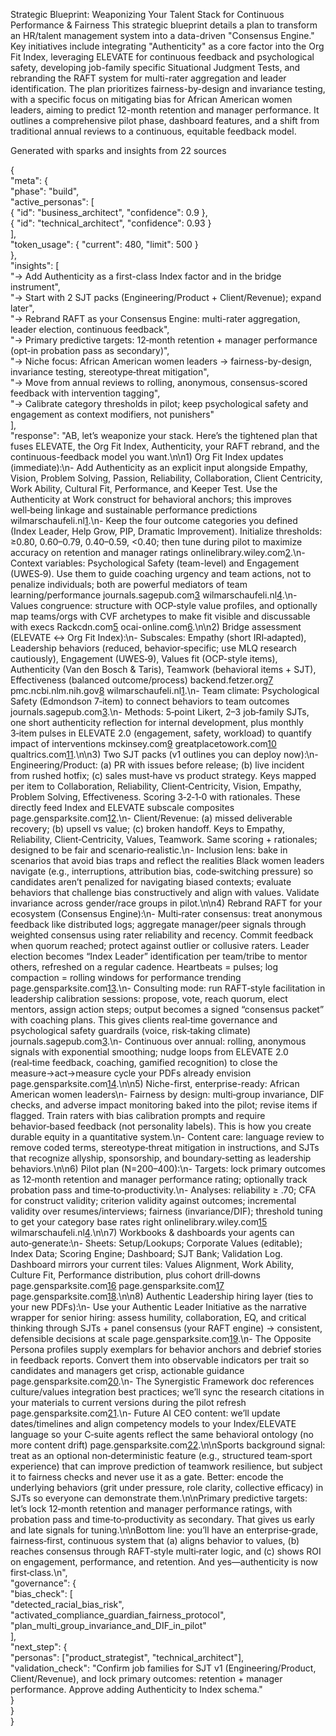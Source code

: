 Strategic Blueprint: Weaponizing Your Talent Stack for Continuous Performance & Fairness
This strategic blueprint details a plan to transform an HR/talent management system into a data-driven "Consensus Engine." Key initiatives include integrating "Authenticity" as a core factor into the Org Fit Index, leveraging ELEVATE for continuous feedback and psychological safety, developing job-family specific Situational Judgment Tests, and rebranding the RAFT system for multi-rater aggregation and leader identification. The plan prioritizes fairness-by-design and invariance testing, with a specific focus on mitigating bias for African American women leaders, aiming to predict 12-month retention and manager performance. It outlines a comprehensive pilot phase, dashboard features, and a shift from traditional annual reviews to a continuous, equitable feedback model.

Generated with sparks and insights from 22 sources

{\
"meta": {\
"phase": "build",\
"active_personas": \[\
{ "id": "business_architect", "confidence": 0.9 },\
{ "id": "technical_architect", "confidence": 0.93 }\
\],\
"token_usage": { "current": 480, "limit": 500 }\
},\
"insights": \[\
"→ Add Authenticity as a first-class Index factor and in the bridge instrument",\
"→ Start with 2 SJT packs (Engineering/Product + Client/Revenue); expand later",\
"→ Rebrand RAFT as your Consensus Engine: multi-rater aggregation, leader election, continuous feedback",\
"→ Primary predictive targets: 12‑month retention + manager performance (opt-in probation pass as secondary)",\
"→ Niche focus: African American women leaders → fairness-by-design, invariance testing, stereotype‑threat mitigation",\
"→ Move from annual reviews to rolling, anonymous, consensus-scored feedback with intervention tagging",\
"→ Calibrate category thresholds in pilot; keep psychological safety and engagement as context modifiers, not punishers"\
\],\
"response": "AB, let’s weaponize your stack. Here’s the tightened plan that fuses ELEVATE, the Org Fit Index, Authenticity, your RAFT rebrand, and the continuous-feedback model you want.\\n\\n1) Org Fit Index updates (immediate):\\n- Add Authenticity as an explicit input alongside Empathy, Vision, Problem Solving, Passion, Reliability, Collaboration, Client Centricity, Work Ability, Cultural Fit, Performance, and Keeper Test. Use the Authenticity at Work construct for behavioral anchors; this improves well‑being linkage and sustainable performance predictions wilmarschaufeli.nl[1](https://www.wilmarschaufeli.nl/publications/Schaufeli/511.pdf).\\n- Keep the four outcome categories you defined (Index Leader, Help Grow, PIP, Dramatic Improvement). Initialize thresholds: ≥0.80, 0.60–0.79, 0.40–0.59, &lt;0.40; then tune during pilot to maximize accuracy on retention and manager ratings onlinelibrary.wiley.com[2](https://onlinelibrary.wiley.com/doi/abs/10.1111/j.1744-6570.2005.00672.x).\\n- Context variables: Psychological Safety (team-level) and Engagement (UWES‑9). Use them to guide coaching urgency and team actions, not to penalize individuals; both are powerful mediators of team learning/performance journals.sagepub.com[3](https://journals.sagepub.com/doi/abs/10.2307/2666999) wilmarschaufeli.nl[4](https://www.wilmarschaufeli.nl/publications/Schaufeli/Test%20Manuals/Test_manual_UWES_English.pdf).\\n- Values congruence: structure with OCP‑style value profiles, and optionally map teams/orgs with CVF archetypes to make fit visible and discussable with execs Rackcdn.com[5](http://b1ca250e5ed661ccf2f1-da4c182123f5956a3d22aa43eb816232.r10.cf1.rackcdn.com/contentItem-11307981-105081244-hy4669sfilx57-or.pdf) ocai-online.com[6](https://www.ocai-online.com/about-the-Organizational-Culture-Assessment-Instrument-OCAI).\\n\\n2) Bridge assessment (ELEVATE ↔ Org Fit Index):\\n- Subscales: Empathy (short IRI‑adapted), Leadership behaviors (reduced, behavior‑specific; use MLQ research cautiously), Engagement (UWES‑9), Values fit (OCP-style items), Authenticity (Van den Bosch & Taris), Teamwork (behavioral items + SJT), Effectiveness (balanced outcome/process) backend.fetzer.org[7](https://backend.fetzer.org/sites/default/files/images/stories/pdf/selfmeasures/EMPATHY-InterpersonalReactivityIndex.pdf) pmc.ncbi.nlm.nih.gov[8](https://pmc.ncbi.nlm.nih.gov/articles/PMC8297756/) wilmarschaufeli.nl[1](https://www.wilmarschaufeli.nl/publications/Schaufeli/511.pdf).\\n- Team climate: Psychological Safety (Edmondson 7‑item) to connect behaviors to team outcomes journals.sagepub.com[3](https://journals.sagepub.com/doi/abs/10.2307/2666999).\\n- Methods: 5‑point Likert, 2–3 job‑family SJTs, one short authenticity reflection for internal development, plus monthly 3‑item pulses in ELEVATE 2.0 (engagement, safety, workload) to quantify impact of interventions mckinsey.com[9](https://www.mckinsey.com/capabilities/people-and-organizational-performance/our-insights/the-next-competitive-advantage-in-talent-continuous-employee-listening) greatplacetowork.com[10](https://www.greatplacetowork.com/resources/blog/measuring-the-impact-of-pulse-surveys-how-top-companies-translate-feedback-into-business-results) qualtrics.com[11](https://www.qualtrics.com/experience-management/employee/what-is-employee-pulse-survey/).\\n\\n3) Two SJT packs (v1 outlines you can deploy now):\\n- Engineering/Product: (a) PR with issues before release; (b) live incident from rushed hotfix; (c) sales must‑have vs product strategy. Keys mapped per item to Collaboration, Reliability, Client‑Centricity, Vision, Empathy, Problem Solving, Effectiveness. Scoring 3‑2‑1‑0 with rationales. These directly feed Index and ELEVATE subscale composites page.gensparksite.com[12](https://page.gensparksite.com/get_upload_url/7f4d83bed00dfdea2400e77f0919f048f189f7a5f6407c9a2508177a0036f9ad/default/0d19c1a7-83e2-4960-b7ef-0c7f32885eab).\\n- Client/Revenue: (a) missed deliverable recovery; (b) upsell vs value; (c) broken handoff. Keys to Empathy, Reliability, Client‑Centricity, Values, Teamwork. Same scoring + rationales; designed to be fair and scenario‑realistic.\\n- Inclusion lens: bake in scenarios that avoid bias traps and reflect the realities Black women leaders navigate (e.g., interruptions, attribution bias, code‑switching pressure) so candidates aren’t penalized for navigating biased contexts; evaluate behaviors that challenge bias constructively and align with values. Validate invariance across gender/race groups in pilot.\\n\\n4) Rebrand RAFT for your ecosystem (Consensus Engine):\\n- Multi‑rater consensus: treat anonymous feedback like distributed logs; aggregate manager/peer signals through weighted consensus using rater reliability and recency. Commit feedback when quorum reached; protect against outlier or collusive raters. Leader election becomes “Index Leader” identification per team/tribe to mentor others, refreshed on a regular cadence. Heartbeats = pulses; log compaction = rolling windows for performance trending page.gensparksite.com[13](https://page.gensparksite.com/get_upload_url/7f4d83bed00dfdea2400e77f0919f048f189f7a5f6407c9a2508177a0036f9ad/default/df275764-f65b-4d8d-8e54-dcad52fd4aad).\\n- Consulting mode: run RAFT‑style facilitation in leadership calibration sessions: propose, vote, reach quorum, elect mentors, assign action steps; output becomes a signed “consensus packet” with coaching plans. This gives clients real‑time governance and psychological safety guardrails (voice, risk‑taking climate) journals.sagepub.com[3](https://journals.sagepub.com/doi/abs/10.2307/2666999).\\n- Continuous over annual: rolling, anonymous signals with exponential smoothing; nudge loops from ELEVATE 2.0 (real‑time feedback, coaching, gamified recognition) to close the measure→act→measure cycle your PDFs already envision page.gensparksite.com[14](https://page.gensparksite.com/get_upload_url/7f4d83bed00dfdea2400e77f0919f048f189f7a5f6407c9a2508177a0036f9ad/default/af834b9a-b154-4ec7-87bb-770494633d1c).\\n\\n5) Niche-first, enterprise-ready: African American women leaders\\n- Fairness by design: multi‑group invariance, DIF checks, and adverse impact monitoring baked into the pilot; revise items if flagged. Train raters with bias calibration prompts and require behavior‑based feedback (not personality labels). This is how you create durable equity in a quantitative system.\\n- Content care: language review to remove coded terms, stereotype‑threat mitigation in instructions, and SJTs that recognize allyship, sponsorship, and boundary‑setting as leadership behaviors.\\n\\n6) Pilot plan (N=200–400):\\n- Targets: lock primary outcomes as 12‑month retention and manager performance rating; optionally track probation pass and time‑to‑productivity.\\n- Analyses: reliability ≥ .70; CFA for construct validity; criterion validity against outcomes; incremental validity over resumes/interviews; fairness (invariance/DIF); threshold tuning to get your category base rates right onlinelibrary.wiley.com[15](https://onlinelibrary.wiley.com/doi/abs/10.1111/peps.12183) wilmarschaufeli.nl[4](https://www.wilmarschaufeli.nl/publications/Schaufeli/Test%20Manuals/Test_manual_UWES_English.pdf).\\n\\n7) Workbooks & dashboards your agents can auto‑generate:\\n- Sheets: Setup/Lookups; Corporate Values (editable); Index Data; Scoring Engine; Dashboard; SJT Bank; Validation Log. Dashboard mirrors your current tiles: Values Alignment, Work Ability, Culture Fit, Performance distribution, plus cohort drill‑downs page.gensparksite.com[16](https://page.gensparksite.com/get_upload_url/7f4d83bed00dfdea2400e77f0919f048f189f7a5f6407c9a2508177a0036f9ad/default/00deb8fe-4b4b-4182-9b11-d647b9a76650) page.gensparksite.com[17](https://page.gensparksite.com/get_upload_url/7f4d83bed00dfdea2400e77f0919f048f189f7a5f6407c9a2508177a0036f9ad/default/2bd2c97a-b63f-4b2e-8164-87ebf0875f0a) page.gensparksite.com[18](https://page.gensparksite.com/get_upload_url/7f4d83bed00dfdea2400e77f0919f048f189f7a5f6407c9a2508177a0036f9ad/default/9bec8d3e-8e2d-4625-90a2-4a38c0d6cf63).\\n\\n8) Authentic Leadership hiring layer (ties to your new PDFs):\\n- Use your Authentic Leader Initiative as the narrative wrapper for senior hiring: assess humility, collaboration, EQ, and critical thinking through SJTs + panel consensus (your RAFT engine) → consistent, defensible decisions at scale page.gensparksite.com[19](https://page.gensparksite.com/get_upload_url/7f4d83bed00dfdea2400e77f0919f048f189f7a5f6407c9a2508177a0036f9ad/default/3f629308-6fe7-4ccc-b339-eee869ad2228).\\n- The Opposite Persona profiles supply exemplars for behavior anchors and debrief stories in feedback reports. Convert them into observable indicators per trait so candidates and managers get crisp, actionable guidance page.gensparksite.com[20](https://page.gensparksite.com/get_upload_url/7f4d83bed00dfdea2400e77f0919f048f189f7a5f6407c9a2508177a0036f9ad/default/e006bb7f-4972-41b8-9d6a-6e1cb58a925b).\\n- The Synergistic Framework doc references culture/values integration best practices; we’ll sync the research citations in your materials to current versions during the pilot refresh page.gensparksite.com[21](https://page.gensparksite.com/get_upload_url/7f4d83bed00dfdea2400e77f0919f048f189f7a5f6407c9a2508177a0036f9ad/default/010fd3e4-e652-4a64-a036-1b76e9832655).\\n- Future AI CEO content: we’ll update dates/timelines and align competency models to your Index/ELEVATE language so your C‑suite agents reflect the same behavioral ontology (no more content drift) page.gensparksite.com[22](https://page.gensparksite.com/get_upload_url/7f4d83bed00dfdea2400e77f0919f048f189f7a5f6407c9a2508177a0036f9ad/default/d6476326-0710-461d-aa45-04ed53a72ed6).\\n\\nSports background signal: treat as an optional non‑deterministic feature (e.g., structured team‑sport experience) that can improve prediction of teamwork resilience, but subject it to fairness checks and never use it as a gate. Better: encode the underlying behaviors (grit under pressure, role clarity, collective efficacy) in SJTs so everyone can demonstrate them.\\n\\nPrimary predictive targets: let’s lock 12‑month retention and manager performance ratings, with probation pass and time‑to‑productivity as secondary. That gives us early and late signals for tuning.\\n\\nBottom line: you’ll have an enterprise‑grade, fairness‑first, continuous system that (a) aligns behavior to values, (b) reaches consensus through RAFT‑style multi‑rater logic, and (c) shows ROI on engagement, performance, and retention. And yes—authenticity is now first‑class.\\n",\
"governance": {\
"bias_check": \[\
"detected_racial_bias_risk",\
"activated_compliance_guardian_fairness_protocol",\
"plan_multi_group_invariance_and_DIF_in_pilot"\
\],\
"next_step": {\
"personas": \["product_strategist", "technical_architect"\],\
"validation_check": "Confirm job families for SJT v1 (Engineering/Product, Client/Revenue), and lock primary outcomes: retention + manager performance. Approve adding Authenticity to Index schema."\
}\
}\
}
